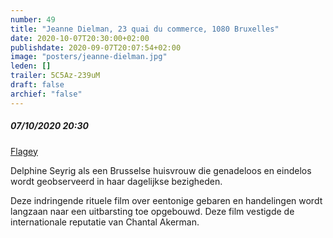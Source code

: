 ```yaml
---
number: 49
title: "Jeanne Dielman, 23 quai du commerce, 1080 Bruxelles"
date: 2020-10-07T20:30:00+02:00
publishdate: 2020-09-07T20:07:54+02:00
image: "posters/jeanne-dielman.jpg"
leden: []
trailer: 5C5Az-239uM
draft: false
archief: "false"
---
```


##### 07/10/2020 20:30

[Flagey](https://www.flagey.be/nl/activity/7618-jeanne-dielman-23-quai-du-commerce-1080-bruxelles-chantal-akerman)

Delphine Seyrig als een Brusselse huisvrouw die genadeloos en eindelos wordt
geobserveerd in haar dagelijkse bezigheden.
<!--more-->
Deze indringende rituele film over eentonige gebaren en handelingen wordt
langzaan naar een uitbarsting toe opgebouwd. Deze film vestigde de internationale
reputatie van Chantal Akerman.
